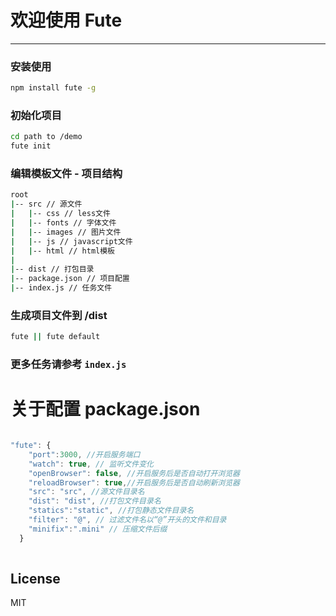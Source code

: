 # 欢迎使用 Fute

------


### 安装使用

```bash
npm install fute -g
```

### 初始化项目

```bash
cd path to /demo
fute init
```

### 编辑模板文件 - 项目结构

```bash
root
|-- src // 源文件
|   |-- css // less文件
|   |-- fonts // 字体文件
|   |-- images // 图片文件
|   |-- js // javascript文件
|   |-- html // html模板
|   
|-- dist // 打包目录
|-- package.json // 项目配置
|-- index.js // 任务文件
```
### 生成项目文件到 /dist

```bash
fute || fute default
```

### 更多任务请参考 `index.js`


# 关于配置 package.json
``` javascript

"fute": {
    "port":3000, //开启服务端口
    "watch": true, // 监听文件变化
    "openBrowser": false, //开启服务后是否自动打开浏览器
	"reloadBrowser": true,//开启服务后是否自动刷新浏览器
    "src": "src", //源文件目录名
	"dist": "dist", //打包文件目录名
	"statics":"static", //打包静态文件目录名
	"filter": "@", // 过滤文件名以“@”开头的文件和目录
	"minifix":".mini" // 压缩文件后缀
  }
  
```

## License

MIT